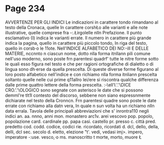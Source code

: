 # Page 234

AVVERTENZE PER GLI INDICI Le indicazioni in carattere tondo rimandano al testo della Cronaca, quelle In carattere corshŁo alle varianti e alle note illustrative, quelle comprese fra -:.Łirgolelle nlln Prefazione. Il punto esclamativo {I) indica le varianti errate. Il numero in carattere più grande indica la pagina, quello in carattere più piccolo tondo, In riga del testo, quello in corsb·o le 11ote. Nell'INDICE ALFABETICO DEI NO:-iII E DELLE MATERIE, nccnnto n ciascun nome, dotto nlla forma itnllann pili comune nell'uso moderno, sono poste frn parentesi quadrf' tutte le nitre forme sotto le quali esso figura nel testo e che per ragioni ortografiche di dialetto o di lingua sono dh·erse da quella prescelta. Di queste diverse forme figurano al loro posto alfabetico nell'indice e con richiamo nlla forma itnliann prescelta soltanto quelle nelle cui prime q11allro lei/ere si riscontra qualche differenza dalle prime quattro lettere della forma prescelta. :-\ell'I.'.'\DICE CRO.'.'\OLOGICO sono segnate con asterisco le date che si possono demml're tlt1l contesto del discorso, sebbene non siano espressnmente dichiarate nel testo della Cronncn. Frn parentesi quadre sono poste le date errate con richiamo alla datn vera, In quale n sun volta ha un richiamo nlln data errala. Tavola delle principali abbreviazioni che s' inrontra110 negli indici an. aa. nnno, anni mon. monastero arc1v. arei vescovo pop. popolo, popolazione card. cardinale pp. papa casi. castello pr. presso c. città pred. predetto cod. codd. codice, codici rie. ricordato, ricordati d. dcl, dello, della, delli, dcl sec. secolo d. eletto, elezione "t'. vedi, vedasi imj>. impero, imperatore -:use. vesco,·o ms. manoscritto t morte, morto, muore Ł
